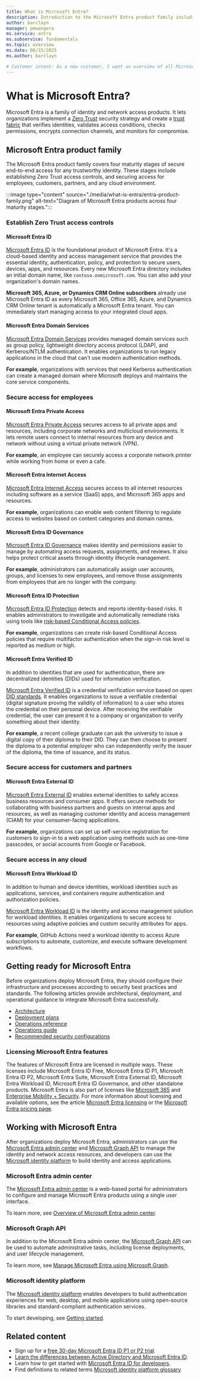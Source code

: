 ```yaml
---
title: What is Microsoft Entra?
description: Introduction to the Microsoft Entra product family including links to get started.
author: barclayn
manager: pmwongera
ms.service: entra
ms.subservice: fundamentals
ms.topic: overview
ms.date: 08/15/2025
ms.author: barclayn

# Customer intent: As a new customer, I want an overview of all Microsoft Entra products including links to get started.
---
```

# What is Microsoft Entra?

Microsoft Entra is a family of identity and network access products. It lets organizations implement a [Zero Trust](/security/zero-trust/zero-trust-overview) security strategy and create a [trust fabric](https://www.microsoft.com/security/blog/2024/05/08/how-implementing-a-trust-fabric-strengthens-identity-and-network/) that verifies identities, validates access conditions, checks permissions, encrypts connection channels, and monitors for compromise.

## Microsoft Entra product family

The Microsoft Entra product family covers four maturity stages of secure end-to-end access for any trustworthy identity. These stages include establishing Zero Trust access controls, and securing access for employees, customers, partners, and any cloud environment.

:::image type="content" source="./media/what-is-entra/entra-product-family.png" alt-text="Diagram of Microsoft Entra products across four maturity stages.":::

### Establish Zero Trust access controls

#### Microsoft Entra ID

[Microsoft Entra ID](./whatis.md) is the foundational product of Microsoft Entra. It's a cloud-based identity and access management service that provides the essential identity, authentication, policy, and protection to secure users, devices, apps, and resources. Every new Microsoft Entra directory includes an initial domain name, like `contoso.onmicrosoft.com`. You can also add your organization's domain names.

**Microsoft 365, Azure, or Dynamics CRM Online subscribers** already use Microsoft Entra ID as every Microsoft 365, Office 365, Azure, and Dynamics CRM Online tenant is automatically a Microsoft Entra tenant. You can immediately start managing access to your integrated cloud apps.

#### Microsoft Entra Domain Services

[Microsoft Entra Domain Services](~/identity/domain-services/overview.md) provides managed domain services such as group policy, lightweight directory access protocol (LDAP), and Kerberos/NTLM authentication. It enables organizations to run legacy applications in the cloud that can't use modern authentication methods.

**For example**, organizations with services that need Kerberos authentication can create a managed domain where Microsoft deploys and maintains the core service components. 

### Secure access for employees

#### Microsoft Entra Private Access

[Microsoft Entra Private Access](~/global-secure-access/overview-what-is-global-secure-access.md#microsoft-entra-private-access) secures access to all private apps and resources, including corporate networks and multicloud environments. It lets remote users connect to internal resources from any device and network without using a virtual private network (VPN).

**For example**, an employee can securely access a corporate network printer while working from home or even a cafe.

#### Microsoft Entra Internet Access

[Microsoft Entra Internet Access](~/global-secure-access/overview-what-is-global-secure-access.md#microsoft-entra-internet-access) secures access to all internet resources including software as a service (SaaS) apps, and Microsoft 365 apps and resources.

**For example**, organizations can enable web content filtering to regulate access to websites based on content categories and domain names.

#### Microsoft Entra ID Governance

[Microsoft Entra ID Governance](~/id-governance/identity-governance-overview.md) makes identity and permissions easier to manage by automating access requests, assignments, and reviews. It also helps protect critical assets through identity lifecycle management.

**For example**, administrators can automatically assign user accounts, groups, and licenses to new employees, and remove those assignments from employees that are no longer with the company.

#### Microsoft Entra ID Protection

[Microsoft Entra ID Protection](~/id-protection/overview-identity-protection.md) detects and reports identity-based risks. It enables administrators to investigate and automatically remediate risks using tools like [risk-based Conditional Access policies](../id-protection/concept-identity-protection-policies.md).

**For example**, organizations can create risk-based Conditional Access policies that require multifactor authentication when the sign-in risk level is reported as medium or high.

#### Microsoft Entra Verified ID

In addition to identities that are used for authentication, there are decentralized identities (DIDs) used for information verification.

[Microsoft Entra Verified ID](~/verified-id/decentralized-identifier-overview.md) is a credential verification service based on open [DID standards](~/verified-id/verifiable-credentials-standards.md). It enables organizations to issue a verifiable credential (digital signature proving the validity of information) to a user who stores the credential on their personal device. After receiving the verifiable credential, the user can present it to a company or organization to verify something about their identity.

**For example**, a recent college graduate can ask the university to issue a digital copy of their diploma to their DID. They can then choose to present the diploma to a potential employer who can independently verify the issuer of the diploma, the time of issuance, and its status.

### Secure access for customers and partners

#### Microsoft Entra External ID

[Microsoft Entra External ID](~/external-id/external-identities-overview.md) enables external identities to safely access business resources and consumer apps. It offers secure methods for collaborating with business partners and guests on internal apps and resources, as well as managing customer identity and access management (CIAM) for your consumer-facing applications.

**For example**, organizations can set up self-service registration for customers to sign-in to a web application using methods such as one-time passcodes, or social accounts from Google or Facebook.

### Secure access in any cloud

#### Microsoft Entra Workload ID

In addition to human and device identities, workload identities such as applications, services, and containers require authentication and authorization policies. 

[Microsoft Entra Workload ID](~/workload-id/workload-identities-overview.md) is the identity and access management solution for workload identities. It enables organizations to secure access to resources using adaptive policies and custom security attributes for apps.

**For example**, GitHub Actions need a workload identity to access Azure subscriptions to automate, customize, and execute software development workflows.

## Getting ready for Microsoft Entra

Before organizations deploy Microsoft Entra, they should configure their infrastructure and processes according to security best practices and standards. The following articles provide architectural, deployment, and operational guidance to integrate Microsoft Entra successfully.

- [Architecture](~/architecture/architecture.md)
- [Deployment plans](~/architecture/deployment-plans.md)
- [Operations reference](~/architecture/ops-guide-intro.md)
- [Operations guide](~/architecture/security-operations-introduction.md)
- [Recommended security configurations](configure-security.md)

### Licensing Microsoft Entra features

The features of Microsoft Entra are licensed in multiple ways. These licenses include Microsoft Entra ID Free, Microsoft Entra ID P1, Microsoft Entra ID P2, Microsoft Entra Suite, Microsoft Entra External ID, Microsoft Entra Workload ID, Microsoft Entra ID Governance, and other standalone products. Microsoft Entra is also part of licenses like [Microsoft 365](https://www.microsoft.com/microsoft-365/enterprise/microsoft365-plans-and-pricing) and [Enterprise Mobility + Security](https://www.microsoft.com/microsoft-365/enterprise-mobility-security/compare-plans-and-pricing). For more information about licensing and available options, see the article [Microsoft Entra licensing](licensing.md) or the [Microsoft Entra pricing page](https://www.microsoft.com/security/business/microsoft-entra-pricing).

## Working with Microsoft Entra

After organizations deploy Microsoft Entra, administrators can use the [Microsoft Entra admin center](#microsoft-entra-admin-center) and [Microsoft Graph API](#microsoft-graph-api) to manage the identity and network access resources, and developers can use the [Microsoft identity platform](#microsoft-identity-platform) to build identity and access applications. 

### Microsoft Entra admin center

The [Microsoft Entra admin center](https://entra.microsoft.com/) is a web-based portal for administrators to configure and manage Microsoft Entra products using a single user interface.

To learn more, see [Overview of Microsoft Entra admin center](./entra-admin-center.md).

### Microsoft Graph API

In addition to the Microsoft Entra admin center, the [Microsoft Graph API](/graph/api/overview) can be used to automate administrative tasks, including license deployments, and user lifecycle management.

To learn more, see [Manage Microsoft Entra using Microsoft Graph](/graph/api/resources/identity-network-access-overview).

### Microsoft identity platform

The [Microsoft identity platform](~/identity-platform/v2-overview.md) enables developers to build authentication experiences for web, desktop, and mobile applications using open-source libraries and standard-compliant authentication services.

To start developing, see [Getting started](~/identity-platform/v2-overview.md#getting-started).

## Related content

- Sign up for a [free 30-day Microsoft Entra ID P1 or P2 trial](https://azure.microsoft.com/trial/get-started-active-directory/).
- [Learn the differences between Active Directory and Microsoft Entra ID](compare.md).
- Learn how to get started with [Microsoft Entra ID for developers](~/identity-platform/index.yml).
- Find definitions to related terms [Microsoft identity platform glossary](/entra/identity-platform/developer-glossary#tenant)
